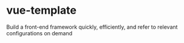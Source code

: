 # vue-template
Build a front-end framework quickly, efficiently, and refer to relevant configurations on demand
